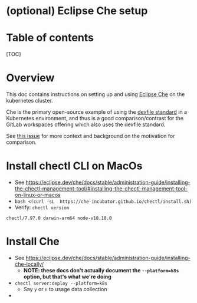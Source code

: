 # (optional) Eclipse Che setup

# Table of contents

[TOC]

# Overview

This doc contains instructions on setting up and using [Eclipse Che](https://eclipse.dev/che/) on the kubernetes cluster.

Che is the primary open-source example of using the [devfile standard](https://devfile.io/) in a Kubernetes environment,
and thus is a good comparison/contrast for the GitLab workspaces offering which also uses the devfile standard.

See [this issue](https://gitlab.com/gitlab-org/gitlab/-/issues/512722) for more context and background on the motivation
for comparison.

# Install chectl CLI on MacOs

- See https://eclipse.dev/che/docs/stable/administration-guide/installing-the-chectl-management-tool/#installing-the-chectl-management-tool-on-linux-or-macos
- `bash <(curl -sL  https://che-incubator.github.io/chectl/install.sh)`
- Verify: `chectl version`
```
chectl/7.97.0 darwin-arm64 node-v18.18.0
```

# Install Che

- See https://eclipse.dev/che/docs/stable/administration-guide/installing-che-locally/
  - **NOTE: these docs don't actually document the `--platform=k8s` option, but that's what we're doing**
- `chectl server:deploy --platform=k8s`
  - Say `y` or `n` to usage data collection
- 
